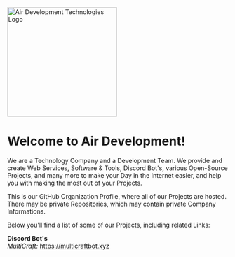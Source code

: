 <img src="https://avatars.githubusercontent.com/u/107260847?s=400&u=466c657ecc7591c611caeef4e927af1b2fdf17a9&v=4" alt="Air Development Technologies Logo" width="250"/>

# Welcome to  Air Development!

We are a Technology Company and a Development Team. We provide and create Web Services, Software & Tools, Discord Bot's, various Open-Source Projects, and many more to make your Day in the Internet easier, and help you with making the most out of your Projects.

This is our GitHub Organization Profile, where all of our Projects are hosted.  
There may be private Repositories, which may contain private Company Informations.

Below you'll find a list of some of our Projects, including related Links:

**Discord Bot's**  
*MultiCraft:* https://multicraftbot.xyz
